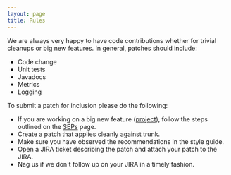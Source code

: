 ```yaml
---
layout: page
title: Rules
---
```


<!-- TODO link to jira when we have an apache jira. -->

We are always very happy to have code contributions whether for trivial cleanups or big new features. In general, patches should include:

* Code change
* Unit tests
* Javadocs
* Metrics
* Logging

To submit a patch for inclusion please do the following:

* If you are working on a big new feature ([project](projects.html)), follow the steps outlined on the [SEPs](/contribute/seps.html) page.
* Create a patch that applies cleanly against trunk.
* Make sure you have observed the recommendations in the style guide.
* Open a JIRA ticket describing the patch and attach your patch to the JIRA.
* Nag us if we don't follow up on your JIRA in a timely fashion.
